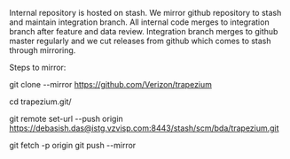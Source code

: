 Internal repository is hosted on stash. We mirror github repository to stash and maintain integration branch.
All internal code merges to integration branch after feature and data review. Integration branch merges to
github master regularly and we cut releases from github which comes to stash through mirroring.

Steps to mirror:

git clone --mirror https://github.com/Verizon/trapezium

cd trapezium.git/

git remote set-url --push origin https://debasish.das@istg.vzvisp.com:8443/stash/scm/bda/trapezium.git

git fetch -p origin
git push --mirror

